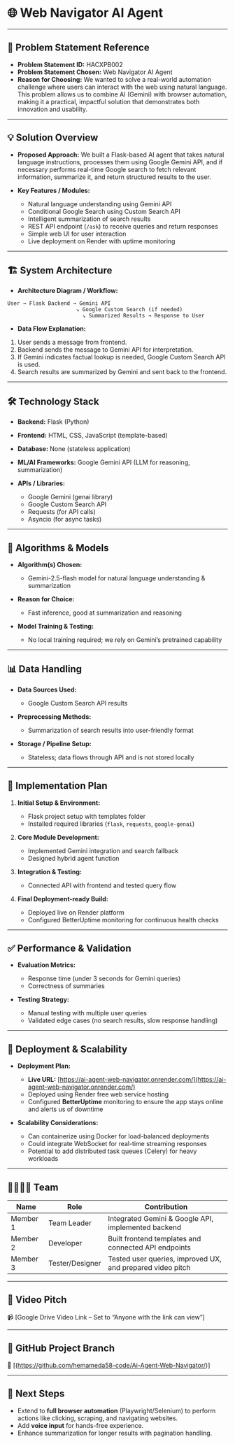 # 🌐 Web Navigator AI Agent

---

## 🧾 Problem Statement Reference

* **Problem Statement ID:** HACXPB002
* **Problem Statement Chosen:** Web Navigator AI Agent
* **Reason for Choosing:**
  We wanted to solve a real-world automation challenge where users can interact with the web using natural language. This problem allows us to combine AI (Gemini) with browser automation, making it a practical, impactful solution that demonstrates both innovation and usability.

---

## 💡 Solution Overview

* **Proposed Approach:**
  We built a Flask-based AI agent that takes natural language instructions, processes them using Google Gemini API, and if necessary performs real-time Google search to fetch relevant information, summarize it, and return structured results to the user.

* **Key Features / Modules:**

  * Natural language understanding using Gemini API
  * Conditional Google Search using Custom Search API
  * Intelligent summarization of search results
  * REST API endpoint (`/ask`) to receive queries and return responses
  * Simple web UI for user interaction
  * Live deployment on Render with uptime monitoring

---

## 🏗 System Architecture

* **Architecture Diagram / Workflow:**

```
User → Flask Backend → Gemini API
                      ↘ Google Custom Search (if needed)
                        ↘ Summarized Results → Response to User
```

* **Data Flow Explanation:**

1. User sends a message from frontend.
2. Backend sends the message to Gemini API for interpretation.
3. If Gemini indicates factual lookup is needed, Google Custom Search API is used.
4. Search results are summarized by Gemini and sent back to the frontend.

---

## 🛠 Technology Stack

* **Backend:** Flask (Python)
* **Frontend:** HTML, CSS, JavaScript (template-based)
* **Database:** None (stateless application)
* **ML/AI Frameworks:** Google Gemini API (LLM for reasoning, summarization)
* **APIs / Libraries:**

  * Google Gemini (genai library)
  * Google Custom Search API
  * Requests (for API calls)
  * Asyncio (for async tasks)

---

## 🔢 Algorithms & Models

* **Algorithm(s) Chosen:**

  * Gemini-2.5-flash model for natural language understanding & summarization
* **Reason for Choice:**

  * Fast inference, good at summarization and reasoning
* **Model Training & Testing:**

  * No local training required; we rely on Gemini’s pretrained capability

---

## 📊 Data Handling

* **Data Sources Used:**

  * Google Custom Search API results
* **Preprocessing Methods:**

  * Summarization of search results into user-friendly format
* **Storage / Pipeline Setup:**

  * Stateless; data flows through API and is not stored locally

---

## 📝 Implementation Plan

1. **Initial Setup & Environment:**

   * Flask project setup with templates folder
   * Installed required libraries (`flask`, `requests`, `google-genai`)
2. **Core Module Development:**

   * Implemented Gemini integration and search fallback
   * Designed hybrid agent function
3. **Integration & Testing:**

   * Connected API with frontend and tested query flow
4. **Final Deployment-ready Build:**

   * Deployed live on Render platform
   * Configured BetterUptime monitoring for continuous health checks

---

## ✅ Performance & Validation

* **Evaluation Metrics:**

  * Response time (under 3 seconds for Gemini queries)
  * Correctness of summaries
* **Testing Strategy:**

  * Manual testing with multiple user queries
  * Validated edge cases (no search results, slow response handling)

---

## 🚀 Deployment & Scalability

* **Deployment Plan:**

  * **Live URL:** [https://ai-agent-web-navigator.onrender.com/](https://ai-agent-web-navigator.onrender.com/)
  * Deployed using Render free web service hosting
  * Configured **BetterUptime** monitoring to ensure the app stays online and alerts us of downtime
* **Scalability Considerations:**

  * Can containerize using Docker for load-balanced deployments
  * Could integrate WebSocket for real-time streaming responses
  * Potential to add distributed task queues (Celery) for heavy workloads

---

## 👨‍👩‍👧‍👦 Team

| Name     | Role            | Contribution                                               |
| -------- | --------------- | ---------------------------------------------------------- |
| Member 1 | Team Leader     | Integrated Gemini & Google API, implemented backend        |
| Member 2 | Developer       | Built frontend templates and connected API endpoints       |
| Member 3 | Tester/Designer | Tested user queries, improved UX, and prepared video pitch |

---

## 🎥 Video Pitch

📹 [Google Drive Video Link – Set to “Anyone with the link can view”]

---

## 📂 GitHub Project Branch

🔗 [(https://github.com/hemameda58-code/Ai-Agent-Web-Navigator/)]

---

## 📌 Next Steps

* Extend to **full browser automation** (Playwright/Selenium) to perform actions like clicking, scraping, and navigating websites.
* Add **voice input** for hands-free experience.
* Enhance summarization for longer results with pagination handling.
